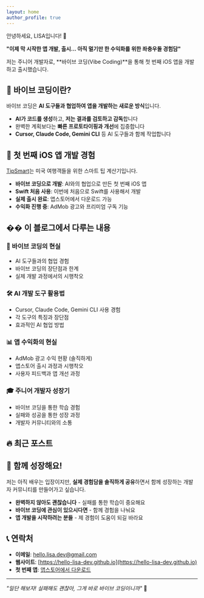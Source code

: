 ```yaml
---
layout: home
author_profile: true
---
```


안녕하세요, LISA입니다! 👋

**"이제 막 시작한 앱 개발, 출시... 아직 멀기만 한 수익화를 위한 좌충우돌 경험담"**

저는 주니어 개발자로, **바이브 코딩(Vibe Coding)**을 통해 첫 번째 iOS 앱을 개발하고 출시했습니다. 

## 🚀 바이브 코딩이란?

바이브 코딩은 **AI 도구들과 협업하여 앱을 개발하는 새로운 방식**입니다. 

- **AI가 코드를 생성**하고, **저는 결과를 검토하고 감독**합니다
- 완벽한 계획보다는 **빠른 프로토타이핑과 개선**에 집중합니다
- **Cursor, Claude Code, Gemini CLI** 등 AI 도구들과 함께 작업합니다

## 📱 첫 번째 iOS 앱 개발 경험

[TipSmart](https://apps.apple.com/app/tipsmart-tip-calculator/id6749946714)는 미국 여행객들을 위한 스마트 팁 계산기입니다.

- **바이브 코딩으로 개발**: AI와의 협업으로 만든 첫 번째 iOS 앱
- **Swift 처음 사용**: 이번에 처음으로 Swift를 사용해서 개발
- **실제 출시 완료**: 앱스토어에서 다운로드 가능
- **수익화 진행 중**: AdMob 광고와 프리미엄 구독 기능

## �� 이 블로그에서 다루는 내용

### 🎯 바이브 코딩의 현실
- AI 도구들과의 협업 경험
- 바이브 코딩의 장단점과 한계
- 실제 개발 과정에서의 시행착오

### 🛠️ AI 개발 도구 활용법
- Cursor, Claude Code, Gemini CLI 사용 경험
- 각 도구의 특징과 장단점
- 효과적인 AI 협업 방법

### 📊 앱 수익화의 현실
- AdMob 광고 수익 현황 (솔직하게)
- 앱스토어 출시 과정과 시행착오
- 사용자 피드백과 앱 개선 과정

### 🎓 주니어 개발자 성장기
- 바이브 코딩을 통한 학습 경험
- 실패와 성공을 통한 성장 과정
- 개발자 커뮤니티와의 소통

## 🔥 최근 포스트

<!-- 홈 레이아웃에 의해 최신 포스트들이 자동으로 표시됩니다 -->

## 💬 함께 성장해요!

저는 아직 배우는 입장이지만, **실제 경험담을 솔직하게 공유**하면서 함께 성장하는 개발자 커뮤니티를 만들어가고 싶습니다.

- **완벽하지 않아도 괜찮습니다** - 실패를 통한 학습이 중요해요
- **바이브 코딩에 관심이 있으시다면** - 함께 경험을 나눠요
- **앱 개발을 시작하려는 분들** - 제 경험이 도움이 되길 바라요

## 📞 연락처

- **이메일**: [hello.lisa.dev@gmail.com](mailto:hello.lisa.dev@gmail.com)
- **웹사이트**: [https://hello-lisa-dev.github.io](https://hello-lisa-dev.github.io)
- **첫 번째 앱**: [앱스토어에서 다운로드](https://apps.apple.com/app/tipsmart-tip-calculator/id6749946714)

---

*"일단 해보자! 실패해도 괜찮아, 그게 바로 바이브 코딩이니까"* 🎵
